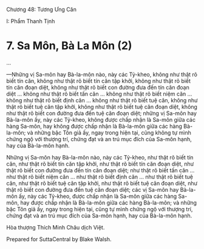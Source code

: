  

Chương 48: Tương Ưng Căn

I: Phẩm Thanh Tịnh

# 7\. Sa Môn, Bà La Môn (2)

…

—Những vị Sa-môn hay Bà-la-môn nào, này các Tỷ-kheo, không như thật rõ biết tín căn, không như thật rõ biết tín căn tập khởi, không như thật rõ biết tín căn đoạn diệt, không như thật rõ biết con đường đưa đến tín căn đoạn diệt … không như thật rõ biết tấn căn … không như thật rõ biết niệm căn … không như thật rõ biết định căn … không như thật rõ biết tuệ căn, không như thật rõ biết tuệ căn tập khởi, không như thật rõ biết tuệ căn đoạn diệt, không như thật rõ biết con đường đưa đến tuệ căn đoạn diệt; những vị Sa-môn hay Bà-la-môn ấy, này các Tỷ-kheo, không được chấp nhận là Sa-môn giữa các hàng Sa-môn, hay không được chấp nhận là Bà-la-môn giữa các hàng Bà-la-môn; và những bậc Tôn giả ấy, ngay trong hiện tại, cũng không tự mình chứng ngộ với thượng trí, chứng đạt và an trú mục đích của Sa-môn hạnh, hay của Bà-la-môn hạnh.

Những vị Sa-môn hay Bà-la-môn nào, này các Tỷ-kheo, như thật rõ biết tín căn, như thật rõ biết tín căn tập khởi, như thật rõ biết tín căn đoạn diệt, như thật rõ biết con đường đưa đến tín căn đoạn diệt; như thật rõ biết tấn căn … như thật rõ biết niệm căn … như thật rõ biết định căn … như thật rõ biết tuệ căn, như thật rõ biết tuệ căn tập khởi, như thật rõ biết tuệ căn đoạn diệt, như thật rõ biết con đường đưa đến tuệ căn đoạn diệt; các vị Sa-môn hay Bà-la-môn ấy, này các Tỷ-kheo, được chấp nhận là Sa-môn giữa các hàng Sa-môn, hay được chấp nhận là Bà-la-môn giữa các hàng Bà-la-môn; và những bậc Tôn giả ấy, ngay trong hiện tại, cũng tự mình chứng ngộ với thượng trí, chứng đạt và an trú mục đích của Sa-môn hạnh, hay của Bà-la-môn hạnh.

Hòa thượng Thích Minh Châu dịch Việt.

Prepared for SuttaCentral by Blake Walsh.